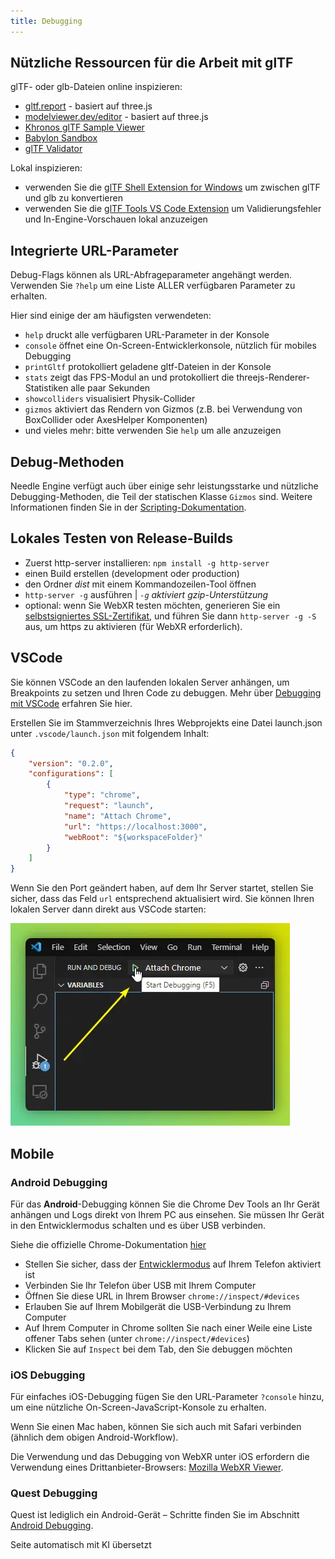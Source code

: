 ```yaml
---
title: Debugging
---
```


## Nützliche Ressourcen für die Arbeit mit glTF

glTF- oder glb-Dateien online inspizieren:
- [gltf.report](https://gltf.report/) - basiert auf three.js
- [modelviewer.dev/editor](https://modelviewer.dev/editor) - basiert auf three.js
- [Khronos glTF Sample Viewer](https://github.khronos.org/glTF-Sample-Viewer-Release/)
- [Babylon Sandbox](https://sandbox.babylonjs.com/)
- [glTF Validator](https://github.khronos.org/glTF-Validator/)

Lokal inspizieren:
- verwenden Sie die [glTF Shell Extension for Windows](https://apps.microsoft.com/store/detail/gltf-shell-extensions/9NPGVJ9N57MV?hl=en-us&gl=US) um zwischen glTF und glb zu konvertieren
- verwenden Sie die [glTF Tools VS Code Extension](https://marketplace.visualstudio.com/items?itemName=cesium.gltf-vscode) um Validierungsfehler und In-Engine-Vorschauen lokal anzuzeigen

## Integrierte URL-Parameter

Debug-Flags können als URL-Abfrageparameter angehängt werden.
Verwenden Sie ``?help`` um eine Liste ALLER verfügbaren Parameter zu erhalten.

Hier sind einige der am häufigsten verwendeten:

- ``help`` druckt alle verfügbaren URL-Parameter in der Konsole
- ``console`` öffnet eine On-Screen-Entwicklerkonsole, nützlich für mobiles Debugging
- ``printGltf`` protokolliert geladene gltf-Dateien in der Konsole
- ``stats`` zeigt das FPS-Modul an und protokolliert die threejs-Renderer-Statistiken alle paar Sekunden
- ``showcolliders`` visualisiert Physik-Collider
- ``gizmos`` aktiviert das Rendern von Gizmos (z.B. bei Verwendung von BoxCollider oder AxesHelper Komponenten)
- und vieles mehr: bitte verwenden Sie ``help`` um alle anzuzeigen

## Debug-Methoden

Needle Engine verfügt auch über einige sehr leistungsstarke und nützliche Debugging-Methoden, die Teil der statischen Klasse `Gizmos` sind. Weitere Informationen finden Sie in der [Scripting-Dokumentation](./scripting.md#gizmos).

## Lokales Testen von Release-Builds
- Zuerst http-server installieren: `npm install -g http-server`
- einen Build erstellen (development oder production)
- den Ordner *dist* mit einem Kommandozeilen-Tool öffnen
- `http-server -g` ausführen | *`-g` aktiviert gzip-Unterstützung*
- optional: wenn Sie WebXR testen möchten, generieren Sie ein [selbstsigniertes SSL-Zertifikat](https://stackoverflow.com/a/35231213), und führen Sie dann `http-server -g -S` aus, um https zu aktivieren (für WebXR erforderlich).

## VSCode

Sie können VSCode an den laufenden lokalen Server anhängen, um Breakpoints zu setzen und Ihren Code zu debuggen. Mehr über [Debugging mit VSCode](https://code.visualstudio.com/docs/editor/debugging) erfahren Sie hier.

Erstellen Sie im Stammverzeichnis Ihres Webprojekts eine Datei launch.json unter `.vscode/launch.json` mit folgendem Inhalt:
```json
{
    "version": "0.2.0",
    "configurations": [
        {
            "type": "chrome",
            "request": "launch",
            "name": "Attach Chrome",
            "url": "https://localhost:3000",
            "webRoot": "${workspaceFolder}"
        }
    ]
}
```

Wenn Sie den Port geändert haben, auf dem Ihr Server startet, stellen Sie sicher, dass das Feld `url` entsprechend aktualisiert wird.
Sie können Ihren lokalen Server dann direkt aus VSCode starten:

![](/debugging/vscode-start-debugging.webp)

## Mobile

### Android Debugging

Für das **Android**-Debugging können Sie die Chrome Dev Tools an Ihr Gerät anhängen und Logs direkt von Ihrem PC aus einsehen. Sie müssen Ihr Gerät in den Entwicklermodus schalten und es über USB verbinden.

Siehe die offizielle Chrome-Dokumentation [hier](https://developer.chrome.com/docs/devtools/remote-debugging/)
- Stellen Sie sicher, dass der [Entwicklermodus](https://developer.android.com/studio/debug/dev-options) auf Ihrem Telefon aktiviert ist
- Verbinden Sie Ihr Telefon über USB mit Ihrem Computer
- Öffnen Sie diese URL in Ihrem Browser ``chrome://inspect/#devices``
- Erlauben Sie auf Ihrem Mobilgerät die USB-Verbindung zu Ihrem Computer
- Auf Ihrem Computer in Chrome sollten Sie nach einer Weile eine Liste offener Tabs sehen (unter ``chrome://inspect/#devices``)
- Klicken Sie auf ``Inspect`` bei dem Tab, den Sie debuggen möchten

### iOS Debugging

Für einfaches iOS-Debugging fügen Sie den URL-Parameter ``?console`` hinzu, um eine nützliche On-Screen-JavaScript-Konsole zu erhalten.

Wenn Sie einen Mac haben, können Sie sich auch mit Safari verbinden (ähnlich dem obigen Android-Workflow).

Die Verwendung und das Debugging von WebXR unter iOS erfordern die Verwendung eines Drittanbieter-Browsers: [Mozilla WebXR Viewer](https://labs.mozilla.org/projects/webxr-viewer/).

### Quest Debugging

Quest ist lediglich ein Android-Gerät – Schritte finden Sie im Abschnitt [Android Debugging](#android-debugging).

Seite automatisch mit KI übersetzt